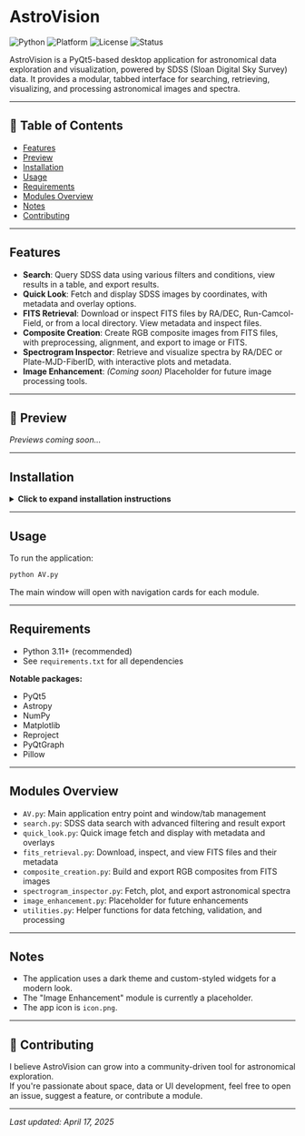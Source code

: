 
# AstroVision

![Python](https://img.shields.io/badge/python-3.11-blue)
![Platform](https://img.shields.io/badge/platform-Windows-lightgrey)
![License](https://img.shields.io/badge/license-MIT-green)
![Status](https://img.shields.io/badge/status-Active-brightgreen)

AstroVision is a PyQt5-based desktop application for astronomical data exploration and visualization, powered by SDSS (Sloan Digital Sky Survey) data. It provides a modular, tabbed interface for searching, retrieving, visualizing, and processing astronomical images and spectra.

---

## 📖 Table of Contents
- [Features](#features)
- [Preview](#-preview)
- [Installation](#installation)
- [Usage](#usage)
- [Requirements](#requirements)
- [Modules Overview](#modules-overview)
- [Notes](#notes)
- [Contributing](#-contributing)

---

## Features

- **Search**: Query SDSS data using various filters and conditions, view results in a table, and export results.
- **Quick Look**: Fetch and display SDSS images by coordinates, with metadata and overlay options.
- **FITS Retrieval**: Download or inspect FITS files by RA/DEC, Run-Camcol-Field, or from a local directory. View metadata and inspect files.
- **Composite Creation**: Create RGB composite images from FITS files, with preprocessing, alignment, and export to image or FITS.
- **Spectrogram Inspector**: Retrieve and visualize spectra by RA/DEC or Plate-MJD-FiberID, with interactive plots and metadata.
- **Image Enhancement**: *(Coming soon)* Placeholder for future image processing tools.

---

## 📸 Preview

*Previews coming soon...*

---

## Installation

<details>
<summary><strong>Click to expand installation instructions</strong></summary>

1. **Clone the repository** and navigate to the project directory.
2. **Create a virtual environment** (optional but recommended):

    ```bash
    python -m venv AV-env
    ```

3. **Activate the environment**:
   - On Windows:
     ```bash
     AV-env\Scripts\activate
     ```

4. **Install dependencies**:

    ```bash
    pip install -r requirements.txt
    ```

</details>

---

## Usage

To run the application:

```bash
python AV.py
```

The main window will open with navigation cards for each module.

---

## Requirements

- Python 3.11+ (recommended)
- See `requirements.txt` for all dependencies

**Notable packages:**
- PyQt5
- Astropy
- NumPy
- Matplotlib
- Reproject
- PyQtGraph
- Pillow

---

## Modules Overview

- `AV.py`: Main application entry point and window/tab management
- `search.py`: SDSS data search with advanced filtering and result export
- `quick_look.py`: Quick image fetch and display with metadata and overlays
- `fits_retrieval.py`: Download, inspect, and view FITS files and their metadata
- `composite_creation.py`: Build and export RGB composites from FITS images
- `spectrogram_inspector.py`: Fetch, plot, and export astronomical spectra
- `image_enhancement.py`: Placeholder for future enhancements
- `utilities.py`: Helper functions for data fetching, validation, and processing

---

## Notes

- The application uses a dark theme and custom-styled widgets for a modern look.
- The "Image Enhancement" module is currently a placeholder.
- The app icon is `icon.png`.

---

## 🤝 Contributing

I believe AstroVision can grow into a community-driven tool for astronomical exploration.  
If you're passionate about space, data or UI development, feel free to open an issue, suggest a feature, or contribute a module.

---

*Last updated: April 17, 2025*
